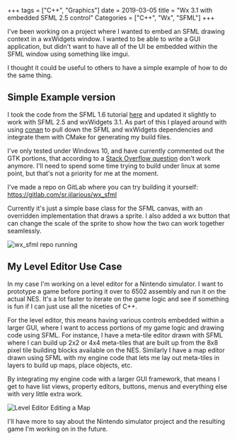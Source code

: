 +++
tags = ["C++", "Graphics"]
date = 2019-03-05
title = "Wx 3.1 with embedded SFML 2.5 control"
Categories = ["C++", "Wx", "SFML"]
+++

I've been working on a project where I wanted to embed an SFML drawing context in a wxWidgets window.  I wanted to be able to write a GUI application, but didn't want to have all of the UI be embedded within the SFML window using something like imgui.

I thought it could be useful to others to have a simple example of how to do the same thing.

## Simple Example version

I took the code from the SFML 1.6 tutorial [here](https://www.sfml-dev.org/tutorials/1.6/graphics-wxwidgets.php) and updated it slightly to work with SFML 2.5 and wxWidgets 3.1.  As part of this I played around with using [conan](https://conan.io/) to pull down the SFML and wxWidgets dependencies and integrate them with CMake for generating my build files.

I've only tested under Windows 10, and have currently commented out the GTK portions, that according to a [Stack Overflow question](https://stackoverflow.com/questions/25630032/why-cant-wxwidgets-and-sfml-play-nice) don't work anymore.  I'll need to spend some time trying to build under linux at some point, but that's not a priority for me at the moment.

I've made a repo on GitLab where you can try building it yourself: https://gitlab.com/sr.jilarious/wx_sfml

Currently it's just a simple base class for the SFML canvas, with an overridden implementation that draws a sprite.  I also added a wx button that can change the scale of the sprite to show how the two can work together seamlessly.

![wx_sfml repo running](/011-wx_sfml/wx_sfml_screen.png)

## My Level Editor Use Case 

In my case I'm working on a level editor for a Nintendo simulator.  I want to prototype a game before porting it over to 6502 assembly and run it on the actual NES.  It's a lot faster to iterate on the game logic and see if something is fun if I can just use all the niceties of C++.

For the level editor, this means having various controls embedded within a larger GUI, where I want to access portions of my game logic and drawing code using SFML.  For instance, I have a meta-tile editor drawn with SFML where I can build up 2x2 or 4x4 meta-tiles that are built up from the 8x8 pixel tile building blocks available on the NES.  Similarly I have a map editor drawn using SFML with my engine code that lets me lay out meta-tiles in layers to build up maps, place objects, etc.

By integrating my engine code with a larger GUI framework, that means I get to have list views, property editors, buttons, menus and everything else with very little extra work.

![Level Editor Editing a Map](/011-wx_sfml/level_editor_1.png)

I'll have more to say about the Nintendo simulator project and the resulting game I'm working on in the future.

<div id="commento"></div>
<script src="https://cdn.commento.io/js/commento.js"></script>
